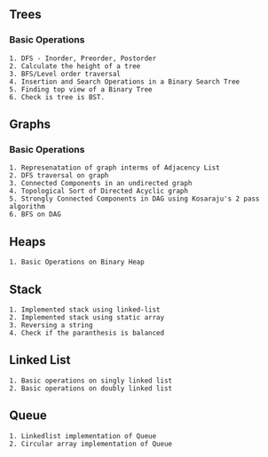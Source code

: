 ## Trees
### Basic Operations
    1. DFS - Inorder, Preorder, Postorder
    2. Calculate the height of a tree
	3. BFS/Level order traversal
	4. Insertion and Search Operations in a Binary Search Tree
	5. Finding top view of a Binary Tree
	6. Check is tree is BST.


## Graphs
### Basic Operations
	1. Represenatation of graph interms of Adjacency List
	2. DFS traversal on graph
	3. Connected Components in an undirected graph
	4. Topological Sort of Directed Acyclic graph
	5. Strongly Connected Components in DAG using Kosaraju's 2 pass algorithm
	6. BFS on DAG

## Heaps
	1. Basic Operations on Binary Heap

## Stack
	1. Implemented stack using linked-list
	2. Implemented stack using static array
	3. Reversing a string
	4. Check if the paranthesis is balanced

## Linked List
	1. Basic operations on singly linked list
	2. Basic operations on doubly linked list

## Queue
	1. Linkedlist implementation of Queue
	2. Circular array implementation of Queue

